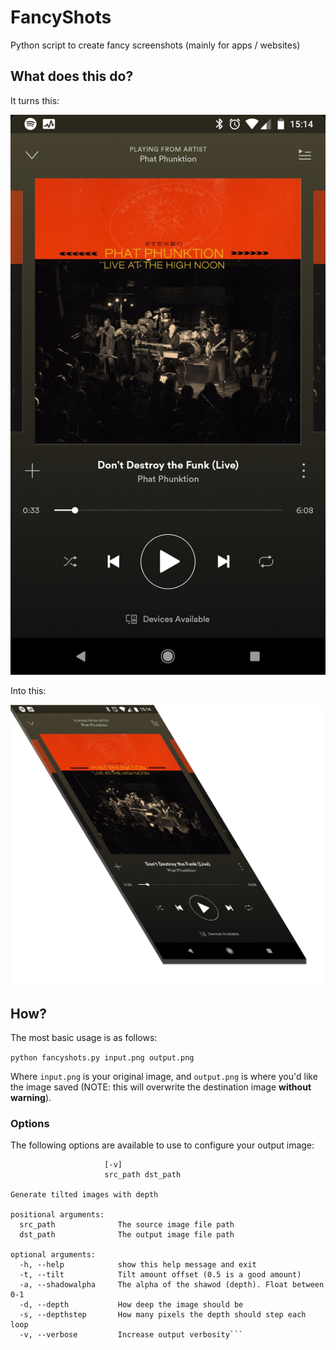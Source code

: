 # FancyShots
Python script to create fancy screenshots (mainly for apps / websites)

## What does this do?
It turns this:

![Source Image](https://github.com/a1phanumeric/FancyShots/blob/master/input-1.png?raw=true)

Into this:

![Converted Image](https://raw.githubusercontent.com/a1phanumeric/FancyShots/master/output-1.png)

## How?
The most basic usage is as follows:

`python fancyshots.py input.png output.png`

Where `input.png` is your original image, and `output.png` is where you'd like the image saved (NOTE: this will overwrite the destination image **without warning**).

### Options
The following options are available to use to configure your output image:

```usage: fancyshots.py [-h] [-t TILT] [-a SHADOWALPHA] [-d DEPTH] [-s DEPTHSTEP]
                     [-v]
                     src_path dst_path

Generate tilted images with depth

positional arguments:
  src_path              The source image file path
  dst_path              The output image file path

optional arguments:
  -h, --help            show this help message and exit
  -t, --tilt            Tilt amount offset (0.5 is a good amount)
  -a, --shadowalpha     The alpha of the shawod (depth). Float between 0-1
  -d, --depth           How deep the image should be
  -s, --depthstep       How many pixels the depth should step each loop
  -v, --verbose         Increase output verbosity```

